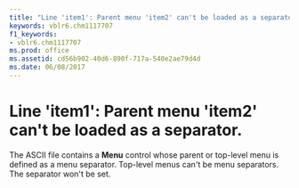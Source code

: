 ```yaml
---
title: "Line 'item1': Parent menu 'item2' can't be loaded as a separator."
keywords: vblr6.chm1117707
f1_keywords:
- vblr6.chm1117707
ms.prod: office
ms.assetid: cd56b902-40d6-890f-717a-540e2ae79d4d
ms.date: 06/08/2017
---
```



# Line 'item1': Parent menu 'item2' can't be loaded as a separator.

The ASCII file contains a  **Menu** control whose parent or top-level menu is defined as a menu separator. Top-level menus can't be menu separators. The separator won't be set.



